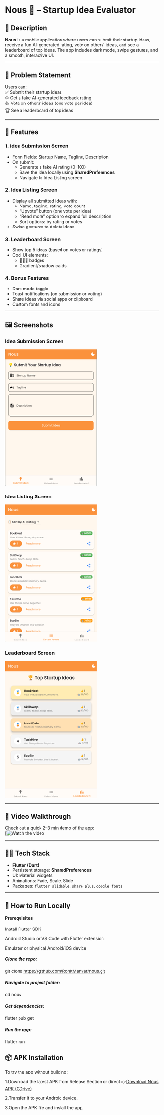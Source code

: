 # Nous 🚀 – Startup Idea Evaluator

## 📌 Description
**Nous** is a mobile application where users can submit their startup ideas, receive a fun AI-generated rating, vote on others’ ideas, and see a leaderboard of top ideas. The app includes dark mode, swipe gestures, and a smooth, interactive UI.  

---

## 🧠 Problem Statement
Users can:  
✅ Submit their startup ideas  
⚙️ Get a fake AI-generated feedback rating  
👍 Vote on others’ ideas (one vote per idea)  
🏆 See a leaderboard of top ideas  

---

## 🧱 Features

### 1. Idea Submission Screen
- Form Fields: Startup Name, Tagline, Description  
- On submit:
  - Generate a fake AI rating (0–100)
  - Save the idea locally using **SharedPreferences**
  - Navigate to Idea Listing screen  

### 2. Idea Listing Screen
- Display all submitted ideas with:
  - Name, tagline, rating, vote count
  - “Upvote” button (one vote per idea)
  - “Read more” option to expand full description
  - Sort options: by rating or votes
- Swipe gestures to delete ideas  

### 3. Leaderboard Screen
- Show top 5 ideas (based on votes or ratings)
- Cool UI elements:
  - 🥇🥈🥉 badges
  - Gradient/shadow cards
 

### 4. Bonus Features
- Dark mode toggle  
- Toast notifications (on submission or voting)  
- Share ideas via social apps or clipboard  
- Custom fonts and icons  

---

## 🖼 Screenshots

### Idea Submission Screen
<img src="screenshots/MainScreen.png" width="300" alt="Idea Submission Screen">

### Idea Listing Screen
<img src="screenshots/ListenIdea.png" width="300" alt="Idea Listing Screen">

### Leaderboard Screen
<img src="screenshots/Leadboard.png" width="300" alt="Leaderboard Screen">

---

## 🎥 Video Walkthrough
Check out a quick 2–3 min demo of the app:  
[![Watch the video](https://youtube.com/shorts/9R3wrf1I1CA?feature=share)  

---

## 🧑‍💻 Tech Stack
- **Flutter (Dart)**  
- Persistent storage: **SharedPreferences**  
- UI: Material widgets  
- Animations: Fade, Scale, Slide  
- Packages: `flutter_slidable`, `share_plus`, `google_fonts`  

---

## 🚀 How to Run Locally
#### Prerequisites

Install Flutter SDK

Android Studio or VS Code with Flutter extension

Emulator or physical Android/iOS device


##### Clone the repo:
git clone https://github.com/RohitManvar/nous.git

##### Navigate to project folder:
cd nous

##### Get dependencies:
flutter pub get

##### Run the app:
flutter run

## 📦 APK Installation

To try the app without building:

1.Download the latest APK from Release Section or direct 👉[Download Nous APK (GDrive)](https://drive.google.com/file/d/1YnKJn6uTOcQwPDmiJw1CnP1YSrEdlKIL/view?usp=drive_link)

2.Transfer it to your Android device.

3.Open the APK file and install the app.


